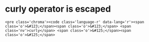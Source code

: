 # curly operator is escaped

    <pre class='chroma'><code class='language-r' data-lang='r'><span class='o'>&#123;</span><span class='o'>&#123;</span> <span class='nv'>curly</span> <span class='o'>&#125;</span><span class='o'>&#125;</span>

